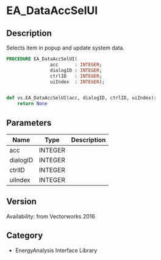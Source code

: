 # EA_DataAccSelUI

## Description
Selects item in popup and update system data.

```pascal
PROCEDURE EA_DataAccSelUI(
				acc      : INTEGER;
				dialogID : INTEGER;
				ctrlID   : INTEGER;
				uiIndex  : INTEGER);
```

```python

def vs.EA_DataAccSelUI(acc, dialogID, ctrlID, uiIndex):
    return None
```

## Parameters
|Name|Type|Description|
|---|---|---|
|acc|INTEGER||
|dialogID|INTEGER||
|ctrlID|INTEGER||
|uiIndex|INTEGER||

## Version
Availability: from Vectorworks 2016
## Category
* EnergyAnalysis Interface Library

